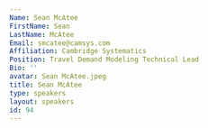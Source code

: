 ```yaml
---
Name: Sean McAtee
FirstName: Sean
LastName: McAtee
Email: smcatee@camsys.com
Affiliation: Cambridge Systematics
Position: Travel Demand Modeling Technical Lead
Bio: ''
avatar: Sean McAtee.jpeg
title: Sean McAtee
type: speakers
layout: speakers
id: 94
---
```

